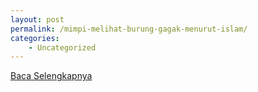 ```yaml
---
layout: post
permalink: /mimpi-melihat-burung-gagak-menurut-islam/
categories:
    - Uncategorized
---
```


[Baca Selengkapnya](/02)